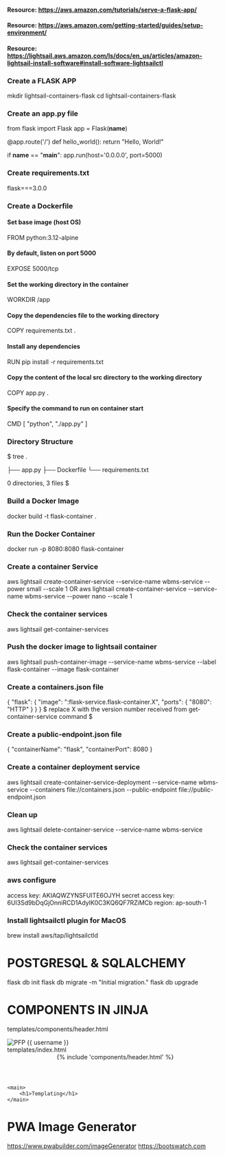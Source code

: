 #### Resource: https://aws.amazon.com/tutorials/serve-a-flask-app/
#### Resource: https://aws.amazon.com/getting-started/guides/setup-environment/
#### Resource: https://lightsail.aws.amazon.com/ls/docs/en_us/articles/amazon-lightsail-install-software#install-software-lightsailctl


### Create a FLASK APP
mkdir lightsail-containers-flask
cd lightsail-containers-flask

### Create an app.py file
from flask import Flask
app = Flask(__name__)

@app.route('/')
def hello_world():
   return "Hello, World!"

if __name__ == "__main__":
   app.run(host='0.0.0.0', port=5000)

### Create requirements.txt
flask===3.0.0

### Create a Dockerfile
#### Set base image (host OS)
FROM python:3.12-alpine

#### By default, listen on port 5000
EXPOSE 5000/tcp

#### Set the working directory in the container
WORKDIR /app

#### Copy the dependencies file to the working directory
COPY requirements.txt .

#### Install any dependencies
RUN pip install -r requirements.txt

#### Copy the content of the local src directory to the working directory
COPY app.py .

#### Specify the command to run on container start
CMD [ "python", "./app.py" ]


### Directory Structure
$ tree
.

├── app.py
├── Dockerfile
└── requirements.txt

0 directories, 3 files
$

### Build a Docker Image
docker build -t flask-container .

### Run the Docker Container
docker run -p 8080:8080 flask-container

### Create a container Service
aws lightsail create-container-service --service-name wbms-service --power small --scale 1
                                        OR
aws lightsail create-container-service --service-name wbms-service --power nano --scale 1

### Check the container services
aws lightsail get-container-services

### Push the docker image to lightsail container
aws lightsail push-container-image --service-name wbms-service --label flask-container --image flask-container

### Create a containers.json file
{
    "flask": {
        "image": ":flask-service.flask-container.X",
        "ports": {
            "8080": "HTTP"
        }
    }
}
$ replace X with the version number received from get-container-service command $


### Create a public-endpoint.json file
{
    "containerName": "flask",
    "containerPort": 8080
}
### Create a container deployment service
aws lightsail create-container-service-deployment --service-name wbms-service --containers file://containers.json --public-endpoint file://public-endpoint.json


### Clean up
aws lightsail delete-container-service --service-name wbms-service

### Check the container services
aws lightsail get-container-services


<!-- ### aws configure
secret access key: TX+KJTY2D1cS/7MeydBzAv9D/nRNPj+dHcXXnqUQ
access key: AKIAQWZYNSFUFYLNI5E4
region: ap-south-1 -->

### aws configure
access key: AKIAQWZYNSFUITE6OJYH
secret access key: 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
region: ap-south-1

### Install lightsailctl plugin for MacOS
brew install aws/tap/lightsailctld

# POSTGRESQL & SQLALCHEMY 

flask db init
flask db migrate -m "Initial migration."
flask db upgrade

# COMPONENTS IN JINJA
templates/components/header.html
<div class="user">
    <img class="pfp" src="{{ pfp }}" alt="PFP">
    <span class="username">{{ username }}</span>
</div>
templates/index.html
<body>
    <header>{% include 'components/header.html' %}</header>

    <main>
        <h1>Templating</h1>
    </main>
</body>

# PWA Image Generator
https://www.pwabuilder.com/imageGenerator
https://bootswatch.com